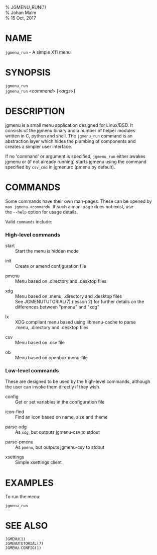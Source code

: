 % JGMENU_RUN(1)  
% Johan Malm  
% 15 Oct, 2017

# NAME

`jgmenu_run` - A simple X11 menu

# SYNOPSIS

`jgmenu_run`  
`jgmenu_run` <*command*> \[<*args*>]

# DESCRIPTION

jgmenu is a small menu application designed for Linux/BSD. It  
consists of the jgmenu binary and a number of helper modules  
written in C, python and shell. The `jgmenu_run` command is an  
abstraction layer which hides the plumbing of components and  
creates a simpler user interface.

If no 'command' or argument is specified, `jgmenu_run` either awakes  
jgmenu or (if not already running) starts jgmenu using the command  
specified by `csv_cmd` in jgmenurc (pmenu by default).

# COMMANDS

Some commands have their own man-pages. These can be opened by  
`man jgmenu-<command>`. If such a man-page does not exist, use  
the `--help` option for usage details.

Valid `commands` include:

### High-level commands

start  
        Start the menu is hidden mode

init  
        Create or amend configuration file  

pmenu  
        Menu based on .directory and .desktop files  

xdg  
        Menu based on .menu, .directory and .desktop files  
        See JGMENUTUTORIAL(7) (lesson 2) for further details on the  
        differences between "pmenu" and "xdg"

lx  
        XDG compliant menu based using libmenu-cache to parse  
        .menu, .directory and .desktop files

csv  
        Menu based on .csv file

ob  
        Menu based on openbox menu-file

### Low-level commands

These are designed to be used by the high-level commands, although  
the user can invoke them directly if they wish.

config  
        Get or set variables in the configuration file  

icon-find  
        Find an icon based on name, size and theme

parse-xdg  
        As `xdg`, but outputs jgmenu-csv to stdout

parse-pmenu  
        As `pmenu`, but outputs jgmenu-csv to stdout

xsettings  
        Simple xsettings client

# EXAMPLES

To run the menu:

```
jgmenu_run
```

# SEE ALSO

`JGMENU(1)`  
`JGMENUTUTORIAL(7)`  
`JGMENU-CONFIG(1)`  
